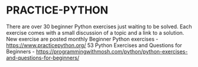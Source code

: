 # PRACTICE-PYTHON
There are over 30 beginner Python exercises just waiting to be solved. Each exercise comes with a small discussion of a topic and a link to a solution. New exercise are posted monthly
Beginner Python exercises - https://www.practicepython.org/
53 Python Exercises and Questions for Beginners - https://programmingwithmosh.com/python/python-exercises-and-questions-for-beginners/
